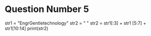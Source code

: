 # Question Number 5
str1 = "EngrGentletechnology"
str2 = " "
str2 = str1[:3] + str1 [5:7] + str1[10:14]
print(str2)